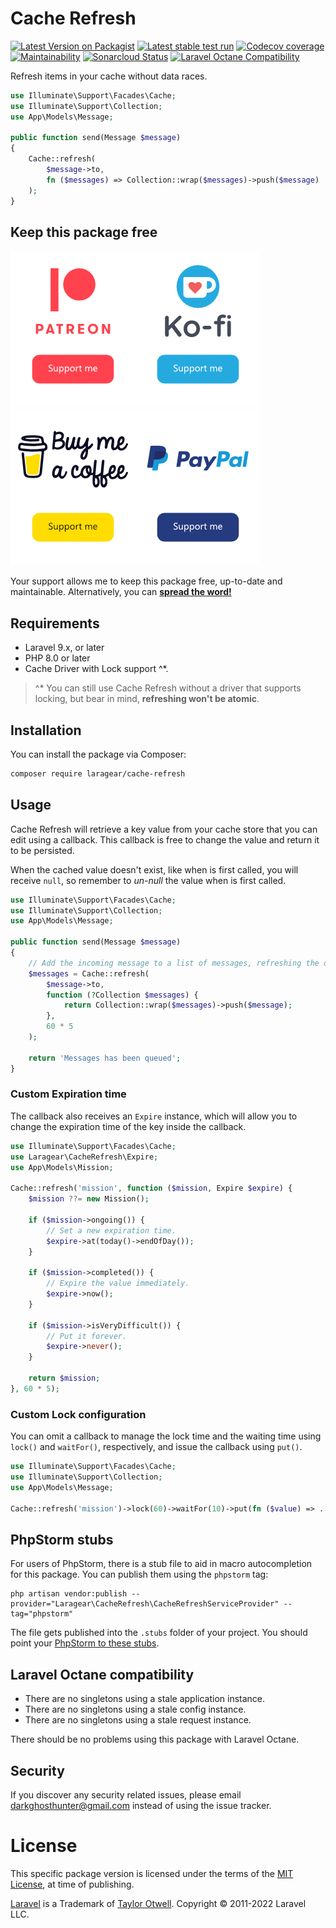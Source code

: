 # Cache Refresh

[![Latest Version on Packagist](https://img.shields.io/packagist/v/laragear/cache-refresh.svg)](https://packagist.org/packages/laragear/cache-refresh)
[![Latest stable test run](https://github.com/Laragear/CacheRefresh/workflows/Tests/badge.svg)](https://github.com/Laragear/CacheRefresh/actions)
[![Codecov coverage](https://codecov.io/gh/Laragear/Refresh/branch/1.x/graph/badge.svg?token=token)](https://codecov.io/gh/Laragear/CacheRefresh)
[![Maintainability](https://api.codeclimate.com/v1/badges/token/maintainability)](https://codeclimate.com/github/Laragear/CacheRefresh/maintainability)
[![Sonarcloud Status](https://sonarcloud.io/api/project_badges/measure?project=Laragear_CacheRefresh&metric=alert_status)](https://sonarcloud.io/dashboard?id=Laragear_CacheRefresh)
[![Laravel Octane Compatibility](https://img.shields.io/badge/Laravel%20Octane-Compatible-success?style=flat&logo=laravel)](https://laravel.com/docs/9.x/octane#introduction)

Refresh items in your cache without data races.

```php
use Illuminate\Support\Facades\Cache;
use Illuminate\Support\Collection;
use App\Models\Message;

public function send(Message $message)
{
    Cache::refresh(
        $message->to, 
        fn ($messages) => Collection::wrap($messages)->push($message)
    );
}
```

## Keep this package free

[![](.assets/patreon.png)](https://patreon.com/packagesforlaravel)[![](.assets/ko-fi.png)](https://ko-fi.com/DarkGhostHunter)[![](.assets/buymeacoffee.png)](https://www.buymeacoffee.com/darkghosthunter)[![](.assets/paypal.png)](https://www.paypal.com/paypalme/darkghosthunter)

Your support allows me to keep this package free, up-to-date and maintainable. Alternatively, you
can **[spread the word!](http://twitter.com/share?text=I%20am%20using%20this%20cool%20PHP%20package&url=https://github.com%2FLaragear%2FCache%2FRefresh&hashtags=PHP,Laravel)**

## Requirements

* Laravel 9.x, or later
* PHP 8.0 or later
* Cache Driver with Lock support ^*.

> ^* You can still use Cache Refresh without a driver that supports locking, but bear in mind, **refreshing won't be atomic**.

## Installation

You can install the package via Composer:

```bash
composer require laragear/cache-refresh
```

## Usage

Cache Refresh will retrieve a key value from your cache store that you can edit using a callback. This callback is free to change the value and return it to be persisted.

When the cached value doesn't exist, like when is first called, you will receive `null`, so remember to _un-null_ the value when is first called.

```php
use Illuminate\Support\Facades\Cache;
use Illuminate\Support\Collection;
use App\Models\Message;

public function send(Message $message)
{
    // Add the incoming message to a list of messages, refreshing the overall list.
    $messages = Cache::refresh(
        $message->to,
        function (?Collection $messages) {
            return Collection::wrap($messages)->push($message);
        },
        60 * 5
    );
    
    return 'Messages has been queued';
}
```

### Custom Expiration time

The callback also receives an `Expire` instance, which will allow you to change the expiration time of the key inside the callback. 

```php
use Illuminate\Support\Facades\Cache;
use Laragear\CacheRefresh\Expire;
use App\Models\Mission;

Cache::refresh('mission', function ($mission, Expire $expire) {
    $mission ??= new Mission();
    
    if ($mission->ongoing()) {
        // Set a new expiration time.
        $expire->at(today()->endOfDay());
    }
    
    if ($mission->completed()) {
        // Expire the value immediately.
        $expire->now();
    }
    
    if ($mission->isVeryDifficult()) {
        // Put it forever.
        $expire->never();
    }

    return $mission;
}, 60 * 5);
```

### Custom Lock configuration

You can omit a callback to manage the lock time and the waiting time using `lock()` and `waitFor()`, respectively, and issue the callback using `put()`.

```php
use Illuminate\Support\Facades\Cache;
use Illuminate\Support\Collection;
use App\Models\Message;

Cache::refresh('mission')->lock(60)->waitFor(10)->put(fn ($value) => ..., 60 * 5);
```

## PhpStorm stubs

For users of PhpStorm, there is a stub file to aid in macro autocompletion for this package. You can publish them using the `phpstorm` tag:

```shell
php artisan vendor:publish --provider="Laragear\CacheRefresh\CacheRefreshServiceProvider" --tag="phpstorm"
```

The file gets published into the `.stubs` folder of your project. You should point your [PhpStorm to these stubs](https://www.jetbrains.com/help/phpstorm/php.html#advanced-settings-area).

## Laravel Octane compatibility

* There are no singletons using a stale application instance.
* There are no singletons using a stale config instance.
* There are no singletons using a stale request instance.

There should be no problems using this package with Laravel Octane.

## Security

If you discover any security related issues, please email darkghosthunter@gmail.com instead of using the issue tracker.

# License

This specific package version is licensed under the terms of the [MIT License](LICENSE.md), at time of publishing.

[Laravel](https://laravel.com) is a Trademark of [Taylor Otwell](https://github.com/TaylorOtwell/). Copyright © 2011-2022 Laravel LLC.
